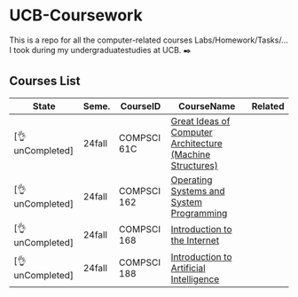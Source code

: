 # UCB-Coursework  

This is a repo for all the computer-related courses Labs/Homework/Tasks/... I took during my undergraduatestudies at UCB. ✒️

## Courses List

|State|Seme.|CourseID|CourseName|Related|
|---|---|---|---|---|
|[👌unCompleted]|24fall|COMPSCI 61C|[Great Ideas of Computer Architecture (Machine Structures)](https://github.com/reallinshengxiang/UCB-Coursework/tree/Great-Ideas-in-Computer-Architecture-(Machine-Structures))||
|[👌unCompleted]|24fall|COMPSCI 162|[Operating Systems and System Programming](https://github.com/reallinshengxiang/UCB-Coursework/tree/Operating-Systems-and-System-Programming)||
|[👌unCompleted]|24fall|COMPSCI 168|[Introduction to the Internet](https://github.com/reallinshengxiang/UCB-Coursework/tree/Introduction-to-the-Internet)||
|[👌unCompleted]|24fall|COMPSCI 188|[Introduction to Artificial Intelligence](https://github.com/reallinshengxiang/UCB-Coursework/tree/Introduction-to-Artificial-Intelligence)||

